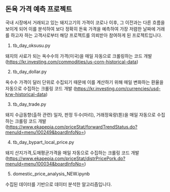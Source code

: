 ## 돈육 가격 예측 프로젝트

국내 시장에서 거래되고 있는 돼지고기의 가격이 코로나 이후, 그 이전과는 다른 흐름을 보이게 되어 이를 분석하여 보다 정확히 돈육 가격을 예측하여 가장 저렴한 날짜에 거래를 하고자 하는 고객사로부터 해당 프로젝트를 의뢰받아 참여하게 된 프로젝트입니다. 

1. tb_day_oksusu.py

  
  돼지의 사료가 되는 옥수수의 가격(미국)을 매일 자동으로 크롤링하는 코드 개발
  (https://kr.investing.com/commodities/us-corn-historical-data)

2. tb_day_dollar.py

  
  옥수수 가격이 달러 단위로 수집되기 때문에 이를 계산하기 위해 매일 변화하는 환율을 자동으로 수집하는 크롤링 코드 개발
  (https://kr.investing.com/currencies/usd-krw-historical-data)

3. tb_day_trade.py

  
  돼지 수급동향(출하 관련) 일자, 판정 두수(마리), 거래정육량(톤)을 매일 자동으로 수집하는 크롤링 코드 개발
  (https://www.ekapepia.com/priceStat/forwardTrendStatus.do?menuId=menu100249&boardInfoNo=)

4. tb_day_bypart_local_price.py

  
  돼지 산지가격,도매평균가격을 매일 자동으로 수집하는 크롤링 코드 개발
  (https://www.ekapepia.com/priceStat/distrPricePork.do?menuId=menu100034&boardInfoNo=)

5. domestic_price_analysis_NEW.ipynb

  
  수집된 데이터를 기반으로 데이터 분석한 알고리즘입니다. 

